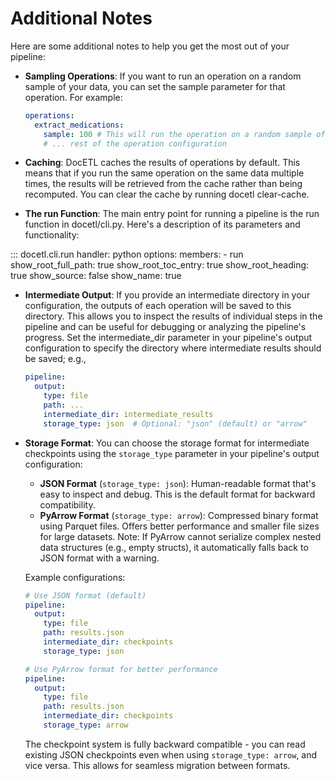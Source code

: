 # Additional Notes

Here are some additional notes to help you get the most out of your pipeline:

- **Sampling Operations**: If you want to run an operation on a random sample of your data, you can set the sample parameter for that operation. For example:

  ```yaml
  operations:
    extract_medications:
      sample: 100 # This will run the operation on a random sample of 100 items
      # ... rest of the operation configuration
  ```

- **Caching**: DocETL caches the results of operations by default. This means that if you run the same operation on the same data multiple times, the results will be retrieved from the cache rather than being recomputed. You can clear the cache by running docetl clear-cache.

- **The run Function**: The main entry point for running a pipeline is the run function in docetl/cli.py. Here's a description of its parameters and functionality:

::: docetl.cli.run
  handler: python
  options:
    members: - run
  show_root_full_path: true
  show_root_toc_entry: true
  show_root_heading: true
  show_source: false
  show_name: true

- **Intermediate Output**: If you provide an intermediate directory in your configuration, the outputs of each operation will be saved to this directory. This allows you to inspect the results of individual steps in the pipeline and can be useful for debugging or analyzing the pipeline's progress. Set the intermediate_dir parameter in your pipeline's output configuration to specify the directory where intermediate results should be saved; e.g.,

  ```yaml
  pipeline:
    output:
      type: file
      path: ...
      intermediate_dir: intermediate_results
      storage_type: json  # Optional: "json" (default) or "arrow"
  ```

- **Storage Format**: You can choose the storage format for intermediate checkpoints using the `storage_type` parameter in your pipeline's output configuration:

  - **JSON Format** (`storage_type: json`): Human-readable format that's easy to inspect and debug. This is the default format for backward compatibility.
  - **PyArrow Format** (`storage_type: arrow`): Compressed binary format using Parquet files. Offers better performance and smaller file sizes for large datasets. Note: If PyArrow cannot serialize complex nested data structures (e.g., empty structs), it automatically falls back to JSON format with a warning.

  Example configurations:

  ```yaml
  # Use JSON format (default)
  pipeline:
    output:
      type: file
      path: results.json
      intermediate_dir: checkpoints
      storage_type: json
  ```

  ```yaml
  # Use PyArrow format for better performance
  pipeline:
    output:
      type: file
      path: results.json
      intermediate_dir: checkpoints
      storage_type: arrow
  ```

  The checkpoint system is fully backward compatible - you can read existing JSON checkpoints even when using `storage_type: arrow`, and vice versa. This allows for seamless migration between formats.